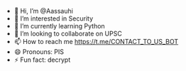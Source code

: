 - 👋 Hi, I’m @Aassauhi
- 👀 I’m interested in Security
- 🌱 I’m currently learning Python
- 💞️ I’m looking to collaborate on UPSC
- 📫 How to reach me https://t.me/CONTACT_TO_US_BOT
- 😄 Pronouns: PIS
- ⚡ Fun fact: decrypt

<!---
Aassauhi/Aassauhi is a ✨ special ✨ repository because its `README.md` (this file) appears on your GitHub profile.
You can click the Preview link to take a look at your changes.
--->
